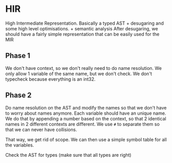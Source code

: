 # HIR
High Intermediate Representation.
Basically a typed AST + desugaring and some high level optimisations. + semantic analysis
After desugaring, we should have a fairly simple representation that can be easily used for the MIR


## Phase 1
We don't have context, so we don't really need to do name resolution.
We only allow 1 variable of the same name, but we don't check.
We don't typecheck because everything is an int32.


## Phase 2
Do name resolution on the AST and modify the names so that we don't have to worry about names anymore.
Each variable should have an unique name. We do that by appending a number based on the context, so that 2 identical names in 2 different contexts are different. We use `#` to separate them so that we can never have collisions.

That way, we get rid of scope. We can then use a simple symbol table for all the variables.

Check the AST for types (make sure that all types are right)



